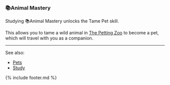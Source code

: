 ### 📚Animal Mastery
Studying 📚Animal Mastery unlocks the Tame Pet skill.

This allows you to tame a wild animal in [The Petting Zoo](../../petting_zoo/index.md) to become a pet, which will travel with you as a
  companion.

---

See also:
 - [Pets](../../petting_zoo/pets.md)
 - [Study](../study.md)

{% include footer.md %}